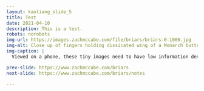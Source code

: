 ```yaml
---
layout: kaoliang_slide_5
title: Test
date: 2021-04-10
description: This is a test.
robots: norobots
img-url: https://images.zachmccabe.com/file/briars/briars-0-1000.jpg
img-alt: Close up of fingers holding dissicated wing of a Monarch butterfly at twilight
img-caption: |
  Viewed on a phone, these tiny images need to have low information density. I want a concise message and a composition that works at 600px 1:1.

prev-slide: https://www.zachmccabe.com/briars
next-slide: https://www.zachmccabe.com/briars/notes

---
```


